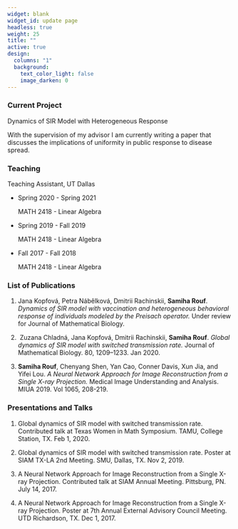 ```yaml
---
widget: blank
widget_id: update page
headless: true
weight: 25
title: ""
active: true
design:
  columns: "1"
  background:
    text_color_light: false
    image_darken: 0
---
```

### Current Project

Dynamics of SIR Model with Heterogeneous Response

With the supervision of my advisor I am currently writing a paper that discusses the implications of uniformity in public response to disease spread.

### Teaching

Teaching Assistant, UT Dallas

* Spring 2020 - Spring 2021

  MATH 2418 - Linear Algebra
* Spring 2019 - Fall 2019

  MATH 2418 - Linear Algebra
* Fall 2017 - Fall 2018 

  MATH 2418 - Linear Algebra

### List of Publications

1. Jana Kopfová, Petra Nábêlková, Dmitrii Rachinskii, **Samiha Rouf**. *Dynamics of SIR model with vaccination and heterogeneous behavioral response of individuals modeled by the Preisach operator.* Under review for Journal of Mathematical Biology.

2.  Zuzana Chladná, Jana Kopfová, Dmitrii Rachinskii, **Samiha Rouf**. *Global dynamics of SIR model with switched transmission rate.* Journal of Mathematical Biology. 80, 1209–1233. Jan 2020.

3. **Samiha Rouf**, Chenyang Shen, Yan Cao, Conner Davis, Xun Jia, and Yifei Lou. *A Neural Network Approach for Image Reconstruction from a Single X-ray Projection.* Medical Image Understanding and Analysis. MIUA 2019. Vol 1065, 208-219.

### Presentations and Talks

1.	Global dynamics of SIR model with switched transmission rate. Contributed talk at Texas Women in Math Symposium. TAMU, College Station, TX. Feb 1, 2020.

2.	Global dynamics of SIR model with switched transmission rate. Poster at SIAM TX-LA 2nd Meeting. SMU, Dallas, TX. Nov 2, 2019.

3.	A Neural Network Approach for Image Reconstruction from a Single X-ray Projection. Contributed talk at SIAM Annual Meeting. Pittsburg, PN. July 14, 2017.

4.	A Neural Network Approach for Image Reconstruction from a Single X-ray Projection. Poster at 7th Annual External Advisory Council Meeting. UTD Richardson, TX. Dec 1, 2017.
